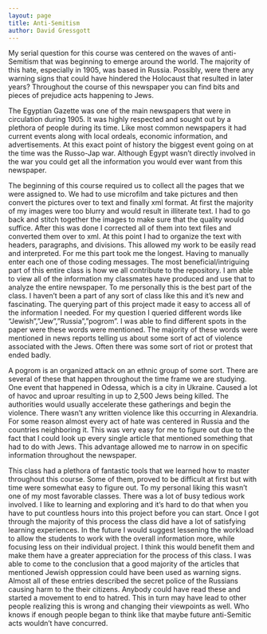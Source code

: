 ```yaml
---
layout: page
title: Anti-Semitism
author: David Gressgott
---
```

My serial question for this course was centered on the waves of anti-Semitism that was beginning to emerge around the world. The majority of this hate, especially in 1905, was based in Russia. Possibly, were there any warning signs that could have hindered the Holocaust that resulted in later years? Throughout the course of this newspaper you can find bits and pieces of prejudice acts happening to Jews.  

The Egyptian Gazette was one of the main newspapers that were in circulation during 1905. It was highly respected and sought out  by a plethora of people during its time. Like most common newspapers it had current events along with local ordeals, economic information, and advertisements. At this exact point of history the biggest event going on at the time was the Russo-Jap war. Although Egypt wasn’t directly involved in the war you could get all the information you would ever want from this newspaper.

The beginning of this course required us to collect all the pages that we were assigned to. We had to use microfilm and take pictures and then convert the pictures over to text and finally xml format. At first the majority of my images were too blurry and would result  in illiterate text. I had to go back and stitch together the images to make sure that the quality would suffice. After this was done I corrected all of them into text files and converted them over to xml. At this point I had to organize the text with headers, paragraphs, and divisions. This allowed my work to be easily read and interpreted. For me this part took me the longest. Having to manually enter each one of those coding messages. The most beneficial/intriguing part of this entire class is how we all contribute to the repository. I am able to view all of the information my classmates have produced and use that to analyze the entire newspaper. To me personally this is the best part of the class. I haven’t been a part of any sort of class like this and it’s new and fascinating. The querying part of this project made it easy to access all of the information I needed. For my question I queried different words like “Jewish”,”Jew”,”Russia”,”pogrom”. I was able to find different spots in the paper were these words were mentioned. The majority of these words were mentioned in news reports telling us about some sort of act of violence associated with the Jews. Often there was some sort of riot or protest that ended badly.  

A pogrom is an organized attack on an ethnic group of some sort. There are several of these that happen throughout the time frame we are studying. One event that happened in Odessa, which is a city in Ukraine. Caused a lot of havoc and uproar resulting in up to 2,500 Jews being killed. The authorities would usually accelerate these gatherings and begin the violence. There wasn’t any written violence like this occurring in Alexandria. For some reason almost every act of hate was centered in Russia and the countries neighboring it. This was very easy for me to figure out due to the fact that I could look up every single article that mentioned something that had to do with Jews. This advantage allowed me to narrow in on specific information throughout the newspaper.

This class had a plethora of fantastic tools that we learned how to master  throughout this course. Some of them, proved to be difficult at first but with time were somewhat easy to figure out. To my personal liking this wasn’t one of my most favorable classes. There was a lot of busy tedious work involved. I like to learning and exploring and it’s hard to do that when you have to put countless hours into this project before you can start. Once I got through the majority of this process the class did have a lot of satisfying learning experiences. In the future I would suggest lessening the workload to allow the students to work with the overall information more, while focusing less on their individual project. I think this would benefit them and make them have a greater appreciation for the process of this class. I was able to come to the conclusion that a good majority of the articles that mentioned Jewish oppression could have been used as warning signs. Almost all of these entries described the secret police of the Russians causing harm to the their citizens. Anybody could have read these and started a movement to end to hatred. This in turn may have lead to other people realizing this is wrong and changing their viewpoints as well. Who knows if enough people began to think like that maybe future anti-Semitic acts wouldn’t have concurred.
